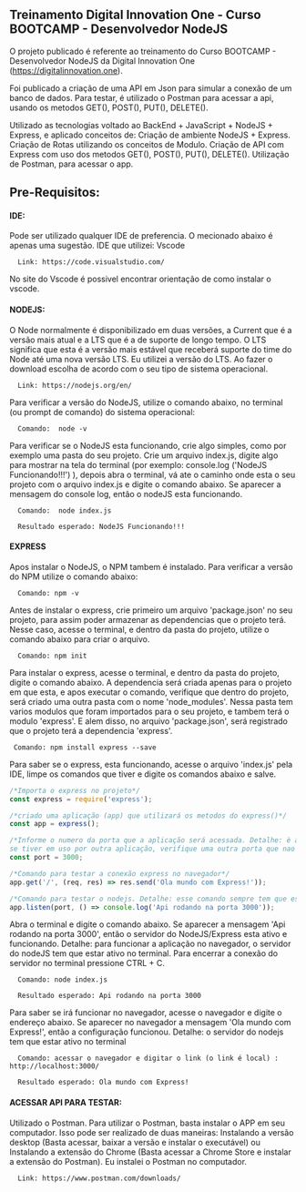 ## Treinamento Digital Innovation One - Curso BOOTCAMP - Desenvolvedor NodeJS 

O projeto publicado é referente ao treinamento do Curso BOOTCAMP - Desenvolvedor NodeJS da Digital Innovation One (https://digitalinnovation.one).

Foi publicado a criação de uma API em Json para simular a conexão de um banco de dados. Para testar, é utilizado o Postman para acessar a api, usando os metodos GET(), POST(), PUT(), DELETE(). 

Utilizado as tecnologias voltado ao BackEnd + JavaScript + NodeJS + Express, e aplicado conceitos de: Criação de ambiente NodeJS + Express. Criação de Rotas utilizando os conceitos de Modulo. Criação de API com Express com uso dos metodos GET(), POST(), PUT(), DELETE(). Utilização de Postman, para acessar o app.


## Pre-Requisitos: 

#### IDE: 
Pode ser utilizado qualquer IDE de preferencia. O mecionado abaixo é apenas uma sugestão.
IDE que utilizei: Vscode

`   Link: https://code.visualstudio.com/   `

No site do Vscode é possivel encontrar orientação de como instalar o vscode.


#### NODEJS: 
O Node normalmente é disponibilizado em duas versões, a Current que é a versão mais atual e a LTS que é a de suporte de longo tempo. O LTS significa que esta é a versão mais estável que receberá suporte do time do Node até uma nova versão LTS. Eu utilizei a versão do LTS. Ao fazer o download escolha de acordo com o seu tipo de sistema operacional. 

`   Link: https://nodejs.org/en/   `


Para verificar a versão do NodeJS, utilize o comando abaixo, no terminal (ou prompt de comando) do sistema operacional:

`   Comando:  node -v   `


Para verificar se o NodeJS esta funcionando, crie algo simples, como por exemplo uma pasta do seu projeto. Crie um arquivo index.js, digite algo para mostrar na tela do terminal (por exemplo: console.log ('NodeJS Funcionando!!!') ), depois abra o terminal, vá ate o caminho onde esta o seu projeto com o arquivo index.js e digite o comando abaixo. Se aparecer a mensagem do console log, então o nodeJS esta funcionando.

`   Comando:  node index.js   `

`   Resultado esperado: NodeJS Funcionando!!!   `


#### EXPRESS
Apos instalar o NodeJS, o NPM tambem é instalado. Para verificar a versão do NPM utilize o comando abaixo:

`   Comando: npm -v   `	


Antes de instalar o express, crie primeiro um arquivo 'package.json' no seu projeto, para assim poder
armazenar as dependencias que o projeto terá. Nesse caso, acesse o terminal, e dentro da pasta do projeto, utilize o comando abaixo para criar o arquivo. 

`   Comando: npm init   `


Para instalar o express, acesse o terminal, e dentro da pasta do projeto, digite o comando abaixo. A dependencia será criada apenas para o projeto em que esta, e apos executar o comando, verifique que dentro do projeto, será criado uma outra pasta com o nome 'node_modules'. Nessa pasta tem varios modulos que foram importados para o seu projeto, e tambem terá o modulo 'express'. E alem disso, no arquivo 'package.json', será registrado que o projeto terá a dependencia 'express'.

`  Comando: npm install express --save   `


Para saber se o express, esta funcionando, acesse o arquivo 'index.js' pela IDE, limpe os comandos que tiver e digite os comandos abaixo e salve. 

```javascript
/*Importa o express no projeto*/
const express = require('express');

/*criado uma aplicação (app) que utilizará os metodos do express()*/
const app = express();

/*Informe o numero da porta que a aplicação será acessada. Detalhe: è apenas uma sugestão, 
se tiver em uso por outra aplicação, verifique uma outra porta que nao esta em uso*/
const port = 3000; 

/*Comando para testar a conexão express no navegador*/
app.get('/', (req, res) => res.send('Ola mundo com Express!'));

/*Comando para testar o nodejs. Detalhe: esse comando sempre tem que esta no final do arquivo js*/
app.listen(port, () => console.log('Api rodando na porta 3000'));
```

Abra o terminal e digite o comando abaixo. Se aparecer a mensagem 'Api rodando na porta 3000',
então o servidor do NodeJS/Express esta ativo e funcionando.
Detalhe: para funcionar a aplicação no navegador, o servidor do nodeJS tem que estar ativo no terminal.
Para encerrar a conexão do servidor no terminal pressione CTRL + C.

`   Comando: node index.js   `

`   Resultado esperado: Api rodando na porta 3000   `


Para saber se irá funcionar no navegador, acesse o navegador e digite o endereço abaixo. Se aparecer no navegador a mensagem 'Ola mundo com Express!', então a configuração funcionou. Detalhe: o servidor do nodejs tem que estar ativo no terminal

`   Comando: acessar o navegador e digitar o link (o link é local) :  http://localhost:3000/  `

`   Resultado esperado: Ola mundo com Express!   `


#### ACESSAR API PARA TESTAR: 
Utilizado o Postman. Para utilizar o Postman, basta instalar o APP em seu computador. Isso pode ser realizado de duas maneiras: Instalando a versão desktop (Basta acessar, baixar a versão e instalar o executável) ou Instalando a extensão do Chrome (Basta acessar a Chrome Store e instalar a extensão do Postman). Eu instalei o Postman no computador.

`   Link: https://www.postman.com/downloads/   `







